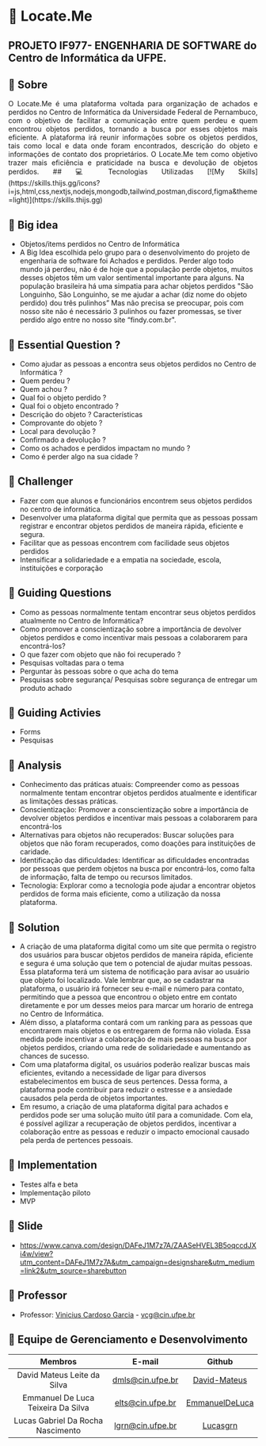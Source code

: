 # 🔎 Locate.Me
## PROJETO IF977- ENGENHARIA DE SOFTWARE do Centro de Informática da UFPE.
## 📑 Sobre
<p align="justify"> O Locate.Me é uma plataforma voltada para organização de achados e perdidos no Centro de Informática da Universidade Federal de Pernambuco, com o objetivo de facilitar a comunicação entre quem perdeu e quem encontrou objetos perdidos, tornando a busca por esses objetos mais eficiente. A plataforma irá reunir informações sobre os objetos perdidos, tais como local e data onde foram encontrados, descrição do objeto e informações de contato dos proprietários. O Locate.Me tem como objetivo trazer mais eficiência e praticidade na busca e devolução de objetos perdidos.
## 💻 Tecnologias Utilizadas
[![My Skills](https://skills.thijs.gg/icons?i=js,html,css,nextjs,nodejs,mongodb,tailwind,postman,discord,figma&theme=light)](https://skills.thijs.gg)

## 📔 Big idea 
 - Objetos/items perdidos no Centro de Informática
 - A Big Idea escolhida pelo grupo para o desenvolvimento do projeto de engenharia de software foi Achados e perdidos. Perder algo todo mundo já perdeu, não é de hoje que a população perde objetos, muitos desses objetos têm um valor sentimental importante para alguns. Na população brasileira há uma simpatia para achar objetos perdidos "São Longuinho, São Longuinho, se me ajudar a achar (diz nome do objeto perdido) dou três pulinhos” Mas não precisa se preocupar, pois com nosso site não é necessário 3 pulinhos ou fazer  promessas, se tiver perdido algo entre no nosso site “findy.com.br".

## 📘 Essential Question ?
- Como ajudar as pessoas a encontra seus objetos perdidos no Centro de Informática ?
- Quem perdeu ?
- Quem achou ?
- Qual foi o objeto perdido ?
- Qual foi o objeto encontrado ?
- Descrição do objeto ? Características
- Comprovante do objeto ?
- Local para devolução ?
- Confirmado a devolução ?
- Como os achados e perdidos impactam no mundo ?
- Como é perder algo na sua cidade ?
## 📕 Challenger
- Fazer com que alunos e funcionários encontrem seus objetos perdidos no centro de informática.
- Desenvolver uma plataforma digital que permita que as pessoas possam registrar e encontrar objetos perdidos de maneira rápida, eficiente e segura.
- Facilitar que as pessoas encontrem com facilidade seus objetos perdidos
- Intensificar a solidariedade e a empatia na sociedade, escola, instituições e corporação
## 📙 Guiding Questions
- Como as pessoas normalmente tentam encontrar seus objetos perdidos atualmente no Centro de Informática?
- Como promover a conscientização sobre a importância de devolver objetos perdidos e como incentivar mais pessoas a colaborarem para encontrá-los?
- O que fazer com objeto que não foi recuperado ?
- Pesquisas voltadas para o tema
- Perguntar às pessoas sobre o que acha do tema
- Pesquisas sobre segurança/ Pesquisas sobre segurança de entregar um produto achado

## 📗 Guiding Activies
- Forms
- Pesquisas

## 📓 Analysis
- Conhecimento das práticas atuais: Compreender como as pessoas normalmente tentam encontrar objetos perdidos atualmente e identificar as limitações dessas práticas.
- Conscientização: Promover a conscientização sobre a importância de devolver objetos perdidos e incentivar mais pessoas a colaborarem para encontrá-los
- Alternativas para objetos não recuperados: Buscar soluções para objetos que não foram recuperados, como doações para instituições de caridade.
- Identificação das dificuldades: Identificar as dificuldades encontradas por pessoas que perdem objetos na busca por encontrá-los, como falta de informação, falta de tempo ou recursos limitados.
- Tecnologia: Explorar como a tecnologia pode ajudar a encontrar objetos perdidos de forma mais eficiente, como a utilização da nossa plataforma.

## 📒 Solution
- A criação de uma plataforma digital como um site que permita o registro dos usuários para buscar objetos perdidos de maneira rápida, eficiente e segura é uma solução que tem o potencial de ajudar muitas pessoas. Essa plataforma terá um sistema de notificação para avisar ao usuário que objeto foi localizado. Vale lembrar que, ao se cadastrar na plataforma, o usuário irá fornecer seu e-mail e número para contato, permitindo que a pessoa que encontrou o objeto entre em contato diretamente e por um desses meios para marcar um horario de entrega no Centro de Informática.
- Além disso, a plataforma contará com um ranking para as pessoas que encontrarem mais objetos e os entregarem de forma não violada. Essa medida pode incentivar a colaboração de mais pessoas na busca por objetos perdidos, criando uma rede de solidariedade e aumentando as chances de sucesso.
- Com uma plataforma digital, os usuários poderão realizar buscas mais eficientes, evitando a necessidade de ligar para diversos estabelecimentos em busca de seus pertences. Dessa forma, a plataforma pode contribuir para reduzir o estresse e a ansiedade causados pela perda de objetos importantes.
- Em resumo, a criação de uma plataforma digital para achados e perdidos pode ser uma solução muito útil para a comunidade. Com ela, é possível agilizar a recuperação de objetos perdidos, incentivar a colaboração entre as pessoas e reduzir o impacto emocional causado pela perda de pertences pessoais.

## 📌 Implementation
- Testes alfa e beta
- Implementação piloto
- MVP

## 🔗 Slide
- https://www.canva.com/design/DAFeJ1M7z7A/ZAASeHVEL3B5oqccdJXi4w/view?utm_content=DAFeJ1M7z7A&utm_campaign=designshare&utm_medium=link2&utm_source=sharebutton
## 👤 Professor
- Professor: [Vinicius Cardoso Garcia](https://viniciusgarcia.me/) - vcg@cin.ufpe.br
## 👥 Equipe de Gerenciamento e Desenvolvimento
| Membros | E-mail | Github |
| :-----: | :----: | :----: |
| David Mateus Leite da Silva | dmls@cin.ufpe.br | [David-Mateus](https://github.com/David-Mateus) |
| Emmanuel De Luca Teixeira Da Silva | elts@cin.ufpe.br | [EmmanuelDeLuca](https://github.com/EmmanuelDeLuca) |
| Lucas Gabriel Da Rocha Nascimento | lgrn@cin.ufpe.br | [Lucasgrn](https://github.com/Lucasgrn) |
